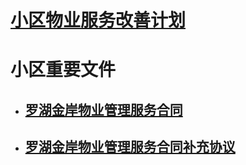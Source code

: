 
# [小区物业服务改善计划](/activity/plan)

# 小区重要文件
- ## [罗湖金岸物业管理服务合同](/document/罗湖金岸物业管理服务合同.pdf)
- ## [罗湖金岸物业管理服务合同补充协议](/document/罗湖金岸物业管理服务合同补充协议.pdf)




<!--

# [业主寻找组织](/contact)
# 小区物业服务情况



## 清洁卫生

## 电梯

-->


